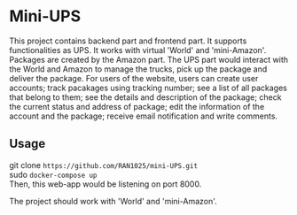 # Mini-UPS
This project contains backend part and frontend part. It supports functionalities as UPS. It works with virtual 'World' and 'mini-Amazon'. Packages are created by the Amazon part. The UPS part would interact with the World and Amazon to manage the trucks, pick up the package and deliver the package. 
For users of the website, users can create user accounts; track pacakages using tracking number; see a list of all packages that belong to them; see the details and description of the package; check the current status and address of package; edit the information of the account and the package; receive email notification and write comments.

## Usage
git clone `https://github.com/RAN1025/mini-UPS.git`        
sudo `docker-compose up`        
Then, this web-app would be listening on port 8000.  

The project should work with 'World' and 'mini-Amazon'.
